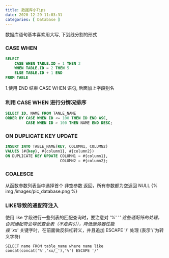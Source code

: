 ```yaml
---
title: 数据库小Tips
date: 2020-12-29 11:03:31
categories: [ Database ]
---
```


数据库语句基本喜欢用大写, 下划线分割的形式

### CASE WHEN
```sql
SELECT 
    CASE WHEN TABLE.ID = 1 THEN 2 
    WHEN TABLE.ID = 2 THEN 5 
    ELSE TABLE.ID + 1 END
FROM TABLE
```
1.使用 END 结束 CASE WHEN 语句, 后面加上字段别名

### 利用 CASE WHEN 进行分情况排序
```sql
SELECT ID, NAME FROM TANLE_NAME 
ORDER BY CASE WHEN ID <= 100 THEN ID END ASC,
         CASE WHEN ID > 100 THEN NAME END DESC;
```

### ON DUPLICATE KEY UPDATE
```sql
INSERT INTO TABLE_NAME(KEY, COLUMN1, COLUMN2)
VALUES (#{key}, #{column1}, #{column2})
ON DUPLICATE KEY UPDATE COLUMN1 = #{column1},
                        COLUMN2 = #{column2};
```

### COALESCE
从函数参数列表当中选择首个 非空参数 返回，所有参数都为空返回 NULL
{% img /images/pic_database.png %}

### LIKE导致的通配符注入
使用 like 字段进行一些列表的匹配查询时，要注意对 '%' '_' 这些通配符的处理，
否则通配符会导致查全表（不走索引），降低服务器性能   
搜 'xx_' 关键字时，在前面做反斜杠转义，并且追加 ESCAPE '/' 处理 (表示'/'为转义字符)
```roomsql
SELECT name FROM table_name where name like concat(concat('%','xx/_'),'%') ESCAPE '/'
```
